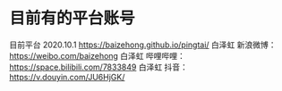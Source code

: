 # 目前有的平台账号
目前平台
2020.10.1
https://baizehong.github.io/pingtai/
白泽虹 新浪微博：https://weibo.com/baizehong
白泽虹 哔哩哔哩：https://space.bilibili.com/7833849
白泽虹 抖音：https://v.douyin.com/JU6HjGK/
